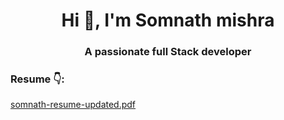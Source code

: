 
<h1 align="center">Hi 👋, I'm Somnath
 mishra</h1>
<h3 align="center">A passionate full Stack developer </h3>




<h3 align="left">Resume 👇:</h3>

[somnath-resume-updated.pdf](https://github.com/user-attachments/files/17005133/somnath-resume-updated.pdf)




